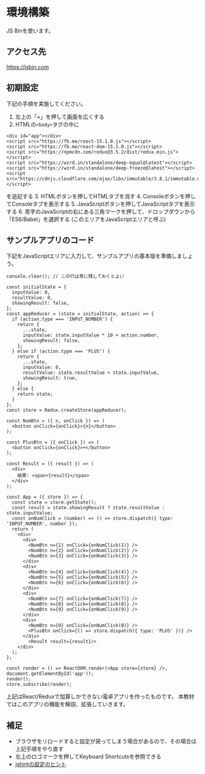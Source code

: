 # 環境構築

JS Binを使います。

## アクセス先

<https://jsbin.com>

## 初期設定

下記の手順を実施してください。

1. 左上の「×」を押して画面を広くする
2. HTMLの`<body>`タグの中に
```
<div id="app"></div>
<script src="https://fb.me/react-15.1.0.js"></script>
<script src="https://fb.me/react-dom-15.1.0.js"></script>
<script src="https://npmcdn.com/redux@3.5.2/dist/redux.min.js"></script>
<script src="https://wzrd.in/standalone/deep-equal@latest"></script>
<script src="https://wzrd.in/standalone/deep-freeze@latest"></script>
<script src="https://cdnjs.cloudflare.com/ajax/libs/immutable/3.8.1/immutable.min.js"></script>
```
を追記する
3. HTMLボタンを押してHTMLタブを消す
4. Consoleボタンを押してConsoleタブを表示する
5. JavaScriptボタンを押してJavaScriptタブを表示する
6. 青字のJavaScriptの右にある三角マークを押して、ドロップダウンから「ES6/Babel」を選択する (このエリアをJavaScriptエリアと呼ぶ)

## サンプルアプリのコード

下記をJavaScriptエリアに入力して、サンプルアプリの基本版を準備しましょう。

```
console.clear(); // この行は常に残しておくとよい

const initialState = {
  inputValue: 0,
  resultValue: 0,
  showingResult: false,
};
const appReducer = (state = initialState, action) => {
  if (action.type === 'INPUT_NUMBER') {
    return {
      ...state,
      inputValue: state.inputValue * 10 + action.number,
      showingResult: false,
    };
  } else if (action.type === 'PLUS') {
    return {
      ...state,
      inputValue: 0,
      resultValue: state.resultValue + state.inputValue,
      showingResult: true,
    };
  } else {
    return state;
  }
};
const store = Redux.createStore(appReducer);

const NumBtn = ({ n, onClick }) => (
  <button onClick={onClick}>{n}</button>
);

const PlusBtn = ({ onClick }) => (
  <button onClick={onClick}>+</button>
);

const Result = ({ result }) => (
  <div>
    結果: <span>{result}</span>
  </div>
);

const App = ({ store }) => {
  const state = store.getState();
  const result = state.showingResult ? state.resultValue : state.inputValue;
  const onNumClick = (number) => () => store.dispatch({ type: 'INPUT_NUMBER', number });
  return (
    <div>
      <div>
        <NumBtn n={1} onClick={onNumClick(1)} />
        <NumBtn n={2} onClick={onNumClick(2)} />
        <NumBtn n={3} onClick={onNumClick(3)} />
      </div>
      <div>
        <NumBtn n={4} onClick={onNumClick(4)} />
        <NumBtn n={5} onClick={onNumClick(5)} />
        <NumBtn n={6} onClick={onNumClick(6)} />
      </div>
      <div>
        <NumBtn n={7} onClick={onNumClick(7)} />
        <NumBtn n={8} onClick={onNumClick(8)} />
        <NumBtn n={9} onClick={onNumClick(9)} />
      </div>
      <div>
        <NumBtn n={0} onClick={onNumClick(0)} />
        <PlusBtn onClick={() => store.dispatch({ type: 'PLUS' })} />
      </div>
        <Result result={result}/>
    </div>
  );
};

const render = () => ReactDOM.render(<App store={store} />, document.getElementById('app'));
render();
store.subscribe(render);
```

上記はReact/Reduxで加算しかできない電卓アプリを作ったものです。
本教材ではこのアプリの機能を解説、拡張していきます。

## 補足

- ブラウザをリロードすると設定が戻ってしまう場合があるので、その場合は上記手順をやり直す
- 左上のロゴマークを押してKeyboard Shortcutsを参照できる
- [jshintの設定のヒント](https://github.com/jsbin/jsbin/issues/2792#issuecomment-235769959)
